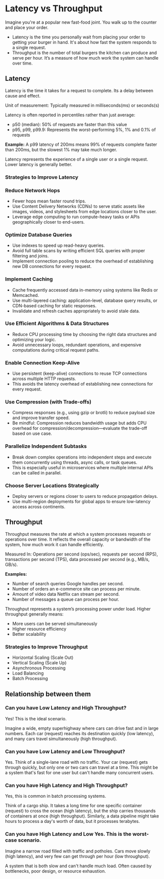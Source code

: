 # Latency vs Throughput

Imagine you're at a popular new fast-food joint. You walk up to the counter and place your order.

- Latency is the time you personally wait from placing your order to getting your burger in hand. It's about how fast the system responds to a single request.
- Throughput is the number of total burgers the kitchen can produce and serve per hour. It’s a measure of how much work the system can handle over time.

## Latency

Latency is the time it takes for a request to complete. Its a delay between cause and effect.

Unit of measurement: Typically measured in milliseconds(ms) or seconds(s)

Latency is often reported in percentiles rather than just average:

- p50 (median): 50% of requests are faster than this value
- p95, p99, p99.9: Represents the worst-performing 5%, 1% and 0.1% of requests

**Example:** A p99 latency of 200ms means 99% of requests complete faster than 200ms, but the slowest 1% may take much longer.

Latency represents the experience of a single user or a single request. Lower latency is generally better.

### Strategies to Improve Latency

### Reduce Network Hops

- Fewer hops mean faster round trips.
- Use Content Delivery Networks (CDNs) to serve static assets like images, videos, and stylesheets from edge locations closer to the user.
- Leverage edge computing to run compute-heavy tasks or APIs geographically closer to end-users.

### Optimize Database Queries

- Use indexes to speed up read-heavy queries.
- Avoid full table scans by writing efficient SQL queries with proper filtering and joins.
- Implement connection pooling to reduce the overhead of establishing new DB connections for every request.

### Implement Caching

- Cache frequently accessed data in-memory using systems like Redis or Memcached.
- Use multi-layered caching: application-level, database query results, or CDN-based caching for static responses.
- Invalidate and refresh caches appropriately to avoid stale data.

### Use Efficient Algorithms & Data Structures

- Reduce CPU processing time by choosing the right data structures and optimizing your logic.
- Avoid unnecessary loops, redundant operations, and expensive computations during critical request paths.

### Enable Connection Keep-Alive

- Use persistent (keep-alive) connections to reuse TCP connections across multiple HTTP requests.
- This avoids the latency overhead of establishing new connections for every request.

### Use Compression (with Trade-offs)

- Compress responses (e.g., using gzip or brotli) to reduce payload size and improve transfer speed.
- Be mindful: Compression reduces bandwidth usage but adds CPU overhead for compression/decompression—evaluate the trade-off based on use case.
  
### Parallelize Independent Subtasks

- Break down complex operations into independent steps and execute them concurrently using threads, async calls, or task queues.
- This is especially useful in microservices where multiple internal APIs can be called in parallel.

### Choose Server Locations Strategically

- Deploy servers or regions closer to users to reduce propagation delays.
- Use multi-region deployments for global apps to ensure low-latency access across continents.

## Throughput

Throughput measures the rate at which a system processes requests or operations over time. It reflects the overall capacity or bandwidth of the system, how much work it can handle efficiently.

Measured In: Operations per second (ops/sec), requests per second (RPS), transactions per second (TPS), data processed per second (e.g., MB/s, GB/s).

**Examples:**

- Number of search queries Google handles per second.
- Number of orders an e-commerce site can process per minute.
- Amount of video data Netflix can stream per second.
- Number of messages a queue can process per hour.

Throughput represents a system’s processing power under load. Higher throughput generally means:

- More users can be served simultaneously
- Higher resource efficiency
- Better scalability

### Strategies to Improve Throughput

- Horizontal Scaling (Scale Out)
- Vertical Scaling (Scale Up)
- Asynchronous Processing
- Load Balancing
- Batch Processing

## Relationship between them

### Can you have Low Latency and High Throughput?

Yes! This is the ideal scenario.

Imagine a wide, empty superhighway where cars can drive fast and in large numbers. Each car (request) reaches its destination quickly (low latency), and many cars travel simultaneously (high throughput).

### Can you have Low Latency and Low Throughput?

Yes.
Think of a single-lane road with no traffic. Your car (request) gets through quickly, but only one or two cars can travel at a time.
This might be a system that's fast for one user but can't handle many concurrent users.

### Can you have High Latency and High Throughput?

Yes, this is common in batch processing systems.

Think of a cargo ship. It takes a long time for one specific container (request) to cross the ocean (high latency), but the ship carries thousands of containers at once (high throughput). Similarly, a data pipeline might take hours to process a day's worth of data, but it processes terabytes.

### Can you have High Latency and Low Yes. This is the worst-case scenario.

Imagine a narrow road filled with traffic and potholes. Cars move slowly (high latency), and very few can get through per hour (low throughput).

A system that is both slow and can't handle much load. Often caused by bottlenecks, poor design, or resource exhaustion.